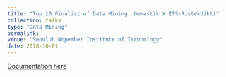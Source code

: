 ```yaml
---
title: "Top 10 Finalist of Data Mining. Gemastik X ITS-Ristekdikti"
collection: talks
type: "Data Mining"
permalink: 
venue: "Sepuluh Nopember Institute of Technology"
date: 2018-10-01
---
```


[Documentation here](https://www.instagram.com/p/BtjMpC4no4I/)
